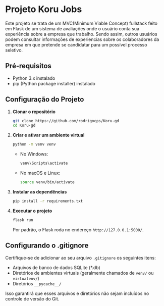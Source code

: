 # Projeto Koru Jobs

Este projeto se trata de um MVC(Minimum Viable Concept) fullstack feito em Flask de um sistema de avaliações onde o usuário conta sua experiência sobre a empresa que trabalho. Sendo assim, outros usuários podem consultar informações de experiencias sobre os colaboradores da empresa em que pretende se candidatar para um possível processo seletivo.

## Pré-requisitos

- Python 3.x instalado
- pip (Python package installer) instalado

## Configuração do Projeto

1. **Clonar o repositório**

   ```bash
   git clone https://github.com/rodrigocps/Koru-gd
   cd Koru-gd
   ```

2. **Criar e ativar um ambiente virtual**

   ```bash
   python -m venv venv
   ```

   - No Windows:
     ```bash
     venv\Scripts\activate
     ```
   - No macOS e Linux:
     ```bash
     source venv/bin/activate
     ```

3. **Instalar as dependências**

   ```bash
   pip install -r requirements.txt
   ```

4. **Executar o projeto**

   ```bash
   flask run
   ```

   Por padrão, o Flask roda no endereço `http://127.0.0.1:5000/`.

## Configurando o .gitignore

Certifique-se de adicionar ao seu arquivo `.gitignore` os seguintes itens:

- Arquivos de banco de dados SQLite (*.db)
- Diretórios de ambientes virtuais (geralmente chamados de `venv/` ou `virtualenv/`)
- Diretórios `__pycache__/`

Isso garantirá que esses arquivos e diretórios não sejam incluídos no controle de versão do Git.
```